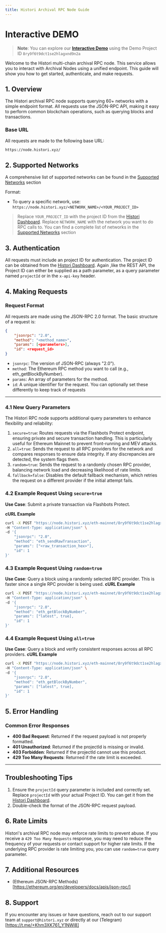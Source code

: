 ```yaml
---
title: Histori Archival RPC Node Guide
---
```


# Interactive DEMO 
> **Note**: You can explore our [**Interactive Demo**](/docs/archive-node/eth-block-number) using the Demo Project ID  `8ry9f6t9dct1se2hlagxnd9n2a`

Welcome to the Histori multi-chain archival RPC node. This service allows you to interact with Archival Nodes using a unified endpoint. This guide will show you how to get started, authenticate, and make requests.

## 1. Overview

The Histori archival RPC node supports querying 60+ networks with a simple endpoint format. All requests use the JSON-RPC API, making it easy to perform common blockchain operations, such as querying blocks and transactions.

### Base URL

All requests are made to the following base URL:
```bash
https://node.histori.xyz/
```


## 2. Supported Networks

A comprehensive list of supported networks can be found in the [Supported Networks](https://docs.histori.xyz/docs/networks) section

Format:
- To query a specific network, use: `https://node.histori.xyz/<NETWORK_NAME>/<YOUR_PROJECT_ID>`
> Replace `YOUR_PROJECT_ID` with the project ID from the [Histori Dashboard](https://histori.xyz/dashboard).
> Replace `NETWORK_NAME` with the network you want to do RPC calls to. You can find a complete list of networks in the [Supported Networks](docs/networks) section

## 3. Authentication

All requests must include an project ID for authentication. The project ID can be obtained from the [Histori Dashboard](https://histori.xyz/dashboard).
Again ,like the REST API, the Project ID can either be supplied as a path parameter, as a query parameter named `projectId` or in the `x-api-key` header.

## 4. Making Requests

### Request Format

All requests are made using the JSON-RPC 2.0 format. The basic structure of a request is:

```json
{
    "jsonrpc": "2.0",
    "method": "<method_name>",
    "params": [<parameters>],
    "id": <request_id>
}
```
- `jsonrpc`: The version of JSON-RPC (always "2.0").
- `method`: The Ethereum RPC method you want to call (e.g., eth_getBlockByNumber).
- `params`: An array of parameters for the method.
- `id`: A unique identifier for the request. You can optionally set these differently to keep track of requests

---

### 4.1 New Query Parameters

The Histori RPC node supports additional query parameters to enhance flexibility and reliability:
1.	`secure=true`: Routes requests via the Flashbots Protect endpoint, ensuring private and secure transaction handling. This is particularly useful for Ethereum Mainnet to prevent front-running and MEV attacks.
3.	`all=true`: Sends the request to all RPC providers for the network and compares responses to ensure data integrity. If any discrepancies are detected, the system flags them.
2.	`random=true`: Sends the request to a randomly chosen RPC provider, balancing network load and decreasing likelihood of rate limits.
4.	`fallback=false`: Disables the default fallback mechanism, which retries the request on a different provider if the initial attempt fails.

### 4.2 Example Request Using `secure=true`
**Use Case**: Submit a private transaction via Flashbots Protect.

**cURL Example**
```bash
curl -X POST "https://node.histori.xyz/eth-mainnet/8ry9f6t9dct1se2hlagxnd9n2a?secure=true" \
-H "Content-Type: application/json" \
-d '{
    "jsonrpc": "2.0",
    "method": "eth_sendRawTransaction",
    "params": ["<raw_transaction_hex>"],
    "id": 1
}'
```
### 4.3 Example Request Using `random=true`

**Use Case**: Query a block using a randomly selected RPC provider. This is faster since a single RPC provider is being used.
**cURL Example**
```bash
curl -X POST "https://node.histori.xyz/eth-mainnet/8ry9f6t9dct1se2hlagxnd9n2a?random=true" \
-H "Content-Type: application/json" \
-d '{
    "jsonrpc": "2.0",
    "method": "eth_getBlockByNumber",
    "params": ["latest", true],
    "id": 1
}'
```
### 4.4 Example Request Using `all=true`
**Use Case**: Query a block and verify consistent responses across all RPC providers.
**cURL Example**
```bash
curl -X POST "https://node.histori.xyz/eth-mainnet/8ry9f6t9dct1se2hlagxnd9n2a?all=true" \
-H "Content-Type: application/json" \
-d '{
    "jsonrpc": "2.0",
    "method": "eth_getBlockByNumber",
    "params": ["latest", true],
    "id": 1
}'
```

## 5. Error Handling
### Common Error Responses
- **400 Bad Request**: Returned if the request payload is not properly formatted.
- **401 Unauthorized**: Returned if the projectId is missing or invalid.
- **403 Forbidden**: Returned if the projectId cannot use this product.
- **429 Too Many Requests**: Returned if the rate limit is exceeded.
  
---

## Troubleshooting Tips
1. Ensure the `projectId` query parameter is included and correctly set. Replace `projectId` with your actual Project ID. You can get it from the [Histori Dashboard](https://histori.xyz/dashboard).
2. Double-check the format of the JSON-RPC request payload.

## 6. Rate Limits
Histori's archival RPC node may enforce rate limits to prevent abuse. If you receive a `429 Too Many Requests` response, you may need to reduce the frequency of your requests or contact support for higher rate limits. If the underlying RPC provider is rate limiting you, you can use `random=true` query parameter.

## 7. Additional Resources
- (Ethereum JSON-RPC Methods)[https://ethereum.org/en/developers/docs/apis/json-rpc/]

## 8. Support
If you encounter any issues or have questions, reach out to our support team at `support@histori.xyz` or directly at our (Telegram)[https://t.me/+Khm3XK761_Y1NWI8]